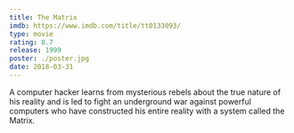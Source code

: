 ```yaml
---
title: The Matrix
imdb: https://www.imdb.com/title/tt0133093/
type: movie
rating: 8.7
release: 1999
poster: ./poster.jpg
date: 2018-03-31
---
```

A computer hacker learns from mysterious rebels about the true nature of his reality and is led to fight an underground war against powerful computers who have constructed his entire reality with a system called the Matrix.
 